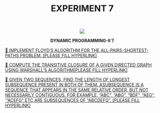 <h1 align="center">EXPERIMENT 7</h1>
<!-- PROJECT LOGO -->
<br />
<p align="center">
  <a href="https://github.com/DHANOLA/CLASS-NOTIX/edit/root/SEMESTER%203/DESIGN%20AND%20ANALYSIS%20OF%20ALGORITHMS%20LAB/EXPERIMENT%207">
    <img src="https://media.giphy.com/media/wW4FobicKarqU/giphy.gif" >
  </a>

  

  <p align="center">
  <b> DYNAMIC PROGRAMMING-II ❔</b>
    <br />
   
  </p>
</p>



   <a href="" style="color: ">💫 IMPLEMENT FLOYD’S ALGORITHM FOR THE ALL-PAIRS-SHORTEST-PATHS PROBLEM. [PLEASE FILL HYPERLINK]</a><br />


<a href="" style="color: ">💫 COMPUTE THE TRANSITIVE CLOSURE OF A GIVEN DIRECTED GRAPH USING WARSHALL’S ALGORITHM[PLEASE FILL HYPERLINK]</a><br /> 

<a href="" style="color: ">💫 GIVEN TWO SEQUENCES, FIND THE LENGTH OF LONGEST SUBSEQUENCE PRESENT IN BOTH OF THEM. ASUBSEQUENCE IS A SEQUENCE THAT APPEARS IN THE SAME RELATIVE ORDER, BUT NOT NECESSARILY CONTIGUOUS. FOR EXAMPLE, “ABC”, “ABG”, “BDF”, “AEG”, ‘”ACEFG” ETC ARE SUBSEQUENCES OF “ABCDEFG”. [PLEASE FILL HYPERLINK]</a><br />




